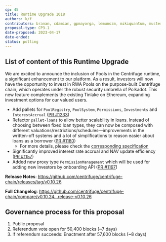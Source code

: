 ```yaml
---
cp: 45
title: Runtime Upgrade 1018
authors: k/f
contributors: branan, cdamian, gpmayorga, lemunozm, mikiquantum, mustermeiszer, NunoAlexandre, offerijns, thea-leake, wischli
proposal-type: CP3.1
date-proposed: 2023-04-17
date-ended: 
status: polling
---
```


## List of content of this Runtime Upgrade

We are excited to announce the inclusion of Pools in the Centrifuge runtime, a significant enhancement to our platform. As a result, investors will now have the opportunity to invest in RWA Pools on the purpose-built Centrifuge chain, which operates under the robust security umbrella of Polkadot. This new feature complements the existing Tinlake on Ethereum, expanding investment options for our valued users.

* Add pallets for `PoolRegistry`, `PoolSystem`, `Permissions`, `Investments` and `InterestAccrual` ([PR #1233](https://github.com/centrifuge/centrifuge-chain/pull/1233))
* Refactor `pallet-loans` to allow better scalability in loans. Instead of choosing between fixed loan types, they can now be composed with different valuations/restrictions/schedules—improvements in the written-off systems and a lot of simplifications to reason easier about loans as a borrower ([PR #1180](https://github.com/centrifuge/centrifuge-chain/pull/1180))
    * For more details, please check the [corresponding specification](https://centrifuge.hackmd.io/2h9F9m45Qo2mIMZs9e6Z1Q?view)
* Significantly improved interest rate accrual and NAV update efficiency ([PR #1157](https://github.com/centrifuge/centrifuge-chain/pull/1157))
* Added new proxy type `PermissionManagement` which will be used for adding new investors by onboarding API ([PR #1197](https://github.com/centrifuge/centrifuge-chain/pull/1197))
  
**Release Notes**: https://github.com/centrifuge/centrifuge-chain/releases/tag/v0.10.26
  
**Full Changelog**: https://github.com/centrifuge/centrifuge-chain/compare/v0.10.24...release-v0.10.26

## Governance process for this proposal
1. Public proposal
2. Referendum vote open for 50,400 blocks (~7 days)
3. If referendum succeeds: Enactment after 57,600 blocks (~8 days)
